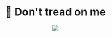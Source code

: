 <h1 align="center">🐍 Don't tread on me</h1>
<div align="center">
  <img src="https://github.com/user-attachments/assets/c9501acb-e1ae-4efb-bb44-b209f3c9b4d6">
</div>

